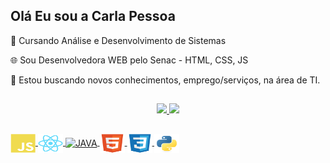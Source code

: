  

 ## Olá Eu sou a Carla Pessoa 

  

 🌱 Cursando Análise e Desenvolvimento de Sistemas <br> 

 🌐 Sou Desenvolvedora WEB pelo Senac - HTML, CSS, JS <br> 

 🔎 Estou buscando novos conhecimentos, emprego/serviços, na área de TI. 


 ## 


 <div align="center"> 
   <a href="https://github.com/carlamaster"> 
   <img height="180em" src="https://github-readme-stats.vercel.app/api?username=carlamaster&show_icons=true&theme=dracula&include_all_commits=true&count_private=true"/> 
   <img height="180em" src="https://github-readme-stats.vercel.app/api/top-langs/?username=carlamaster&layout=compact&langs_count=7&theme=dracula"/> 
     </div> 

   ##  

 <div style="display: inline_block">
   <img align="center" alt="Js" height="30" width="40" src="https://raw.githubusercontent.com/devicons/devicon/master/icons/javascript/javascript-plain.svg"> 
   <img align="center" alt="React" height="30" width="40" src="https://raw.githubusercontent.com/devicons/devicon/master/icons/react/react-original.svg"> 
  <img align="center" alt="JAVA" height="30" width="40" src="https://raw.githubusercontent.com/devicons/devicon/master/icons/java/java.svg">
   <img align="center" alt="HTML" height="30" width="40" src="https://raw.githubusercontent.com/devicons/devicon/master/icons/html5/html5-original.svg"> 
   <img align="center" alt="CSS" height="30" width="40" src="https://raw.githubusercontent.com/devicons/devicon/master/icons/css3/css3-original.svg"> 
   <img align="center" alt="Python" height="30" width="40" src="https://raw.githubusercontent.com/devicons/devicon/master/icons/python/python-original.svg"> 
</div>
  
   ##
